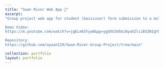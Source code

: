 ```yaml
---
title: "Swan River Web App 🦢"
excerpt: 
"Group project web app for student (basicuser) form submission to a multi-tier admin management 

Demo Video:  
https://m.youtube.com/watch?v=jgELmk5Yyw8&pp=ygUXU3dhbiByaXZlciB3ZWIgYXBwIGRlbW8%3D

Repository:  
https://github.com/ayaan129/Swan-River-Group-Project/tree/main"

collection: portfolio
layout: portfolio
---
```

